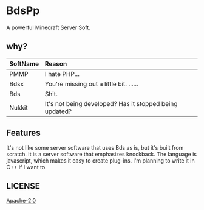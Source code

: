 # BdsPp
A powerful Minecraft Server Soft.

## why?

|SoftName| Reason|
|:----|:----|
|PMMP|I hate PHP...|
|Bdsx| You're missing out a little bit. ......|
|Bds|Shit.|
|Nukkit| It's not being developed? Has it stopped being updated?|

## Features

It's not like some server software that uses Bds as is, but it's built from scratch. It is a server software that emphasizes knockback.
The language is javascript, which makes it easy to create plug-ins. I'm planning to write it in C++ if I want to.

## LICENSE

[Apache-2.0](LICENSE)
